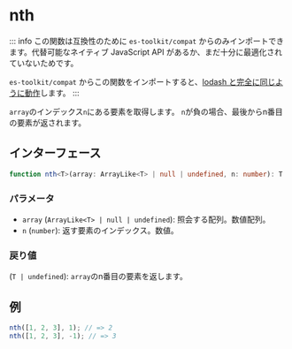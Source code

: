 # nth

::: info
この関数は互換性のために `es-toolkit/compat` からのみインポートできます。代替可能なネイティブ JavaScript API があるか、まだ十分に最適化されていないためです。

`es-toolkit/compat` からこの関数をインポートすると、[lodash と完全に同じように動作](../../../compatibility.md)します。
:::

`array`のインデックス`n`にある要素を取得します。 `n`が負の場合、最後からn番目の要素が返されます。

## インターフェース

```typescript
function nth<T>(array: ArrayLike<T> | null | undefined, n: number): T | undefined;
```

### パラメータ

- `array` (`ArrayLike<T> | null | undefined`): 照会する配列。数値配列。
- `n` (`number`): 返す要素のインデックス。数値。

### 戻り値

(`T | undefined`): `array`のn番目の要素を返します。

## 例

```typescript
nth([1, 2, 3], 1); // => 2
nth([1, 2, 3], -1); // => 3
```
